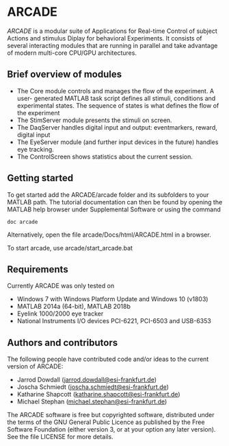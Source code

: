 ARCADE
======

*ARCADE* is a modular suite of Applications for Real-time Control of subject
Actions and stimulus Diplay for behavioral Experiments. It consists of several
interacting modules that are running in parallel and take advantage of modern
multi-core CPU/GPU architectures.

Brief overview of modules
-------------------------
* The Core module controls and manages the flow of the experiment. A user-
  generated MATLAB task script defines all stimuli, conditions and experimental
  states. The sequence of states is what defines the flow of the experiment
* The StimServer module presents the stimuli on screen.
* The DaqServer handles digital input and output: eventmarkers, reward, digital input
* The EyeServer module (and further input devices in the future) handles eye
  tracking.
* The ControlScreen shows statistics about the current session.

Getting started
---------------
To get started add the ARCADE/arcade folder and its subfolders to your MATLAB
path. The tutorial documentation can then be found by opening the MATLAB help
browser under Supplemental Software or using the command 

	doc arcade

Alternatively, open the file arcade/Docs/html/ARCADE.html in a browser.

To start arcade, use arcade/start_arcade.bat

Requirements
------------
Currently ARCADE was only tested on

* Windows 7 with Windows Platform Update and Windows 10 (v1803)
* MATLAB 2014a (64-bit), MATLAB 2018b
* Eyelink 1000/2000 eye tracker
* National Instruments I/O devices PCI-6221, PCI-6503 and USB-6353


Authors and contributors
------------------------
The following people have contributed code and/or ideas to the current version
of ARCADE:

* Jarrod Dowdall (jarrod.dowdall@esi-frankfurt.de)
* Joscha Schmiedt (joscha.schmiedt@esi-frankfurt.de)
* Katharine Shapcott (katharine.shapcott@esi-frankfurt.de)
* Michael Stephan (michael.stephan@esi-frankfurt.de)

The ARCADE software is free but copyrighted software, distributed
under the terms of the GNU General Public Licence as published by
the Free Software Foundation (either version 3, or at your option
any later version). See the file LICENSE for more details.